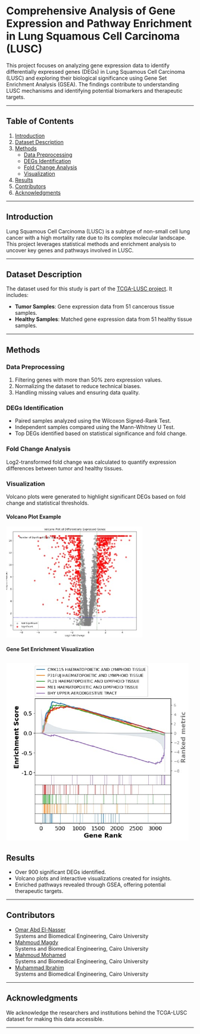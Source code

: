 # Comprehensive Analysis of Gene Expression and Pathway Enrichment in Lung Squamous Cell Carcinoma (LUSC)

This project focuses on analyzing gene expression data to identify differentially expressed genes (DEGs) in Lung Squamous Cell Carcinoma (LUSC) and exploring their biological significance using Gene Set Enrichment Analysis (GSEA). The findings contribute to understanding LUSC mechanisms and identifying potential biomarkers and therapeutic targets.

---

## Table of Contents
1. [Introduction](#introduction)
2. [Dataset Description](#dataset-description)
3. [Methods](#methods)
   - [Data Preprocessing](#data-preprocessing)
   - [DEGs Identification](#degs-identification)
   - [Fold Change Analysis](#fold-change-analysis)
   - [Visualization](#visualization)
4. [Results](#results)
5. [Contributors](#contributors)
8. [Acknowledgments](#acknowledgments)

---

## Introduction
Lung Squamous Cell Carcinoma (LUSC) is a subtype of non-small cell lung cancer with a high mortality rate due to its complex molecular landscape. This project leverages statistical methods and enrichment analysis to uncover key genes and pathways involved in LUSC.

---

## Dataset Description
The dataset used for this study is part of the [TCGA-LUSC project](https://portal.gdc.cancer.gov/projects/TCGA-LUSC). It includes:
- **Tumor Samples**: Gene expression data from 51 cancerous tissue samples.
- **Healthy Samples**: Matched gene expression data from 51 healthy tissue samples.

---

## Methods
### Data Preprocessing
1. Filtering genes with more than 50% zero expression values.
2. Normalizing the dataset to reduce technical biases.
3. Handling missing values and ensuring data quality.

### DEGs Identification
- Paired samples analyzed using the Wilcoxon Signed-Rank Test.
- Independent samples compared using the Mann-Whitney U Test.
- Top DEGs identified based on statistical significance and fold change.

### Fold Change Analysis
Log2-transformed fold change was calculated to quantify expression differences between tumor and healthy tissues.

### Visualization
Volcano plots were generated to highlight significant DEGs based on fold change and statistical thresholds.
#### Volcano Plot Example
![Volcano Plot Example](figures/volcano.jpg)


#### Gene Set Enrichment Visualization
![GSEA Visualization](figures/GSEA.jpg)
---

## Results
- Over 900 significant DEGs identified.
- Volcano plots and interactive visualizations created for insights.
- Enriched pathways revealed through GSEA, offering potential therapeutic targets.

---

## Contributors
- [Omar Abd El-Nasser](https://github.com/omarshaban02)  
  Systems and Biomedical Engineering, Cairo University  
- [Mahmoud Magdy](https://github.com/MahmoudMagdy404)  
  Systems and Biomedical Engineering, Cairo University  
- [Mahmoud Mohamed](https://github.com/Mahmoudm007)  
  Systems and Biomedical Engineering, Cairo University  
- [Muhammad Ibrahim](https://github.com/Medo072)  
  Systems and Biomedical Engineering, Cairo University


---

## Acknowledgments
We acknowledge the researchers and institutions behind the TCGA-LUSC dataset for making this data accessible.

---
